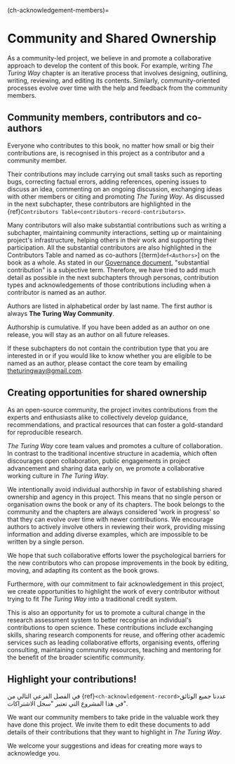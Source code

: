(ch-acknowledgement-members)=
# Community and Shared Ownership

As a community-led project, we believe in and promote a collaborative approach to develop the content of this book. For example, writing _The Turing Way_ chapter is an iterative process that involves designing, outlining, writing, reviewing, and editing its contents. Similarly, community-oriented processes evolve over time with the help and feedback from the community members.

## Community members, contributors and co-authors

Everyone who contributes to this book, no matter how small or big their contributions are, is recognised in this project as a contributor and a community member.

Their contributions may include carrying out small tasks such as reporting bugs, correcting factual errors, adding references, opening issues to discuss an idea, commenting on an ongoing discussion, exchanging ideas with other members or citing and promoting _The Turing Way_. As discussed in the next subchapter, these contributors are highlighted in the {ref}`Contributors Table<contributors-record-contributors>`.

Many contributors will also make substantial contributions such as writing a subchapter, maintaining community interactions, setting up or maintaining project's infrastructure, helping others in their work and supporting their participation. All the substantial contributors are also highlighted in the Contributors Table and named as co-authors [{term}`def<Authors>`] on the book as a whole. As stated in our [Governance document](https://github.com/alan-turing-institute/the-turing-way/blob/main/GOVERNANCE.md), "substantial contribution" is a subjective term. Therefore, we have tried to add much detail as possible in the next subchapters through personas, contribution types and acknowledgements of those contributions including when a contributor is named as an author.

Authors are listed in alphabetical order by last name. The first author is always **The Turing Way Community**.

Authorship is cumulative. If you have been added as an author on one release, you will stay as an author on all future releases.

If these subchapters do not contain the contribution type that you are interested in or if you would like to know whether you are eligible to be named as an author, please contact the core team by emailing [theturingway@gmail.com](mailto:theturingway@gmail.com).

## Creating opportunities for shared ownership

As an open-source community, the project invites contributions from the experts and enthusiasts alike to collectively develop guidance, recommendations, and practical resources that can foster a gold-standard for reproducible research.

_The Turing Way_ core team values and promotes a culture of collaboration. In contrast to the traditional incentive structure in academia, which often discourages open collaboration, public engagements in project advancement and sharing data early on, we promote a collaborative working culture in _The Turing Way_.

We intentionally avoid individual authorship in favor of establishing shared ownership and agency in this project. This means that no single person or organisation owns the book or any of its chapters. The book belongs to the community and the chapters are always considered 'work in progress' so that they can evolve over time with newer contributions. We encourage authors to actively involve others in reviewing their work, providing missing information and adding diverse examples, which are impossible to be written by a single person.

We hope that such collaborative efforts lower the psychological barriers for the new contributors who can propose improvements in the book by editing, moving, and adapting its content as the book grows.

Furthermore, with our commitment to fair acknowledgement in this project, we create opportunities to highlight the work of every contributor without trying to fit _The Turing Way_ into a traditional credit system.

This is also an opportunity for us to promote a cultural change in the research assessment system to better recognise an individual's contributions to open science. These contributions include exchanging skills, sharing research components for reuse, and offering other academic services such as leading collaborative efforts, organising events, offering consulting, maintaining community resources, teaching and mentoring for the benefit of the broader scientific community.

## Highlight your contributions!

في الفصل الفرعي التالي من {ref}`<ch-acknowledgement-record>`عددنا جميع الوثائق في هذا المشروع التي تعتبر "سجل الاشتراكات".

We want our community members to take pride in the valuable work they have done this project. We invite them to edit these documents to add details of their contributions that they want to highlight in _The Turing Way_.

We welcome your suggestions and ideas for creating more ways to acknowledge you.

